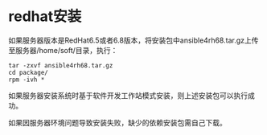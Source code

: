 # redhat安装
如果服务器版本是RedHat6.5或者6.8版本，将安装包中ansible4rh68.tar.gz上传至服务器/home/soft/目录，执行：
```
tar -zxvf ansible4rh68.tar.gz
cd package/
rpm -ivh *
```

如果服务器安装系统时基于软件开发工作站模式安装，则上述安装包可以执行成功。

如果因服务器环境问题导致安装失败，缺少的依赖安装包需自己下载。

